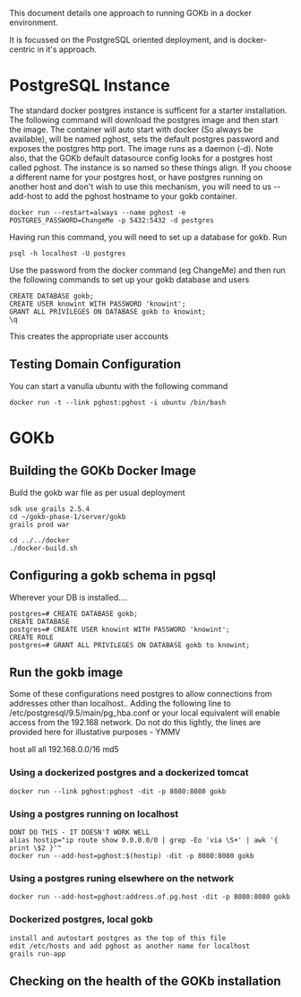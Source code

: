 
This document details one approach to running GOKb in a docker environment.

It is focussed on the PostgreSQL oriented deployment, and is docker-centric in it's approach.


# PostgreSQL Instance

The standard docker postgres instance is sufficent for a starter installation. The following command will download the postgres image and then start the image. The container will auto start with docker (So always be available), will be named pghost, sets the default postgres password and exposes the postgres http port. The image runs as a daemon (-d). Note also, that the GOKb default datasource config looks for a postgres host called pghost. The instance is so named so these things align. If you choose a different name for your postgres host, or have postgres running on another host and don't wish to use this mechanism, you will need to us --add-host to add the pghost hostname to your gokb container.

    docker run --restart=always --name pghost -e POSTGRES_PASSWORD=ChangeMe -p 5432:5432 -d postgres

Having run this command, you will need to set up a database for gokb. Run

    psql -h localhost -U postgres

Use the password from the docker command (eg ChangeMe) and then run the following commands to set up your gokb database and users

    CREATE DATABASE gokb;
    CREATE USER knowint WITH PASSWORD 'knowint';
    GRANT ALL PRIVILEGES ON DATABASE gokb to knowint;
    \q

This creates the appropriate user accounts

## Testing Domain Configuration

You can start a vanulla ubuntu with the following command

    docker run -t --link pghost:pghost -i ubuntu /bin/bash


# GOKb

## Building the GOKb Docker Image

Build the gokb war file as per usual deployment 
    
    sdk use grails 2.5.4
    cd ~/gokb-phase-1/server/gokb
    grails prod war

    cd ../../docker
    ./docker-build.sh

## Configuring a gokb schema in pgsql

Wherever your DB is installed....

    postgres=# CREATE DATABASE gokb;
    CREATE DATABASE
    postgres=# CREATE USER knowint WITH PASSWORD 'knowint';
    CREATE ROLE
    postgres=# GRANT ALL PRIVILEGES ON DATABASE gokb to knowint;



## Run the gokb image

Some of these configurations need postgres to allow connections from addresses other than localhost.. Adding the following line to
/etc/postgresql/9.5/main/pg_hba.conf or your local equivalent will enable access from the 192.168 network. Do not do this lightly, the lines
are provided here for illustative purposes - YMMV

host    all             all             192.168.0.0/16          md5


### Using a dockerized postgres and a dockerized tomcat

    docker run --link pghost:pghost -dit -p 8080:8080 gokb

### Using a postgres running on localhost

    DONT DO THIS - IT DOESN'T WORK WELL
    alias hostip="ip route show 0.0.0.0/0 | grep -Eo 'via \S+' | awk '{ print \$2 }'"
    docker run --add-host=pghost:$(hostip) -dit -p 8080:8080 gokb


### Using a postgres runing elsewhere on the network

    docker run --add-host=pghost:address.of.pg.host -dit -p 8080:8080 gokb

### Dockerized postgres, local gokb

    install and autostart postgres as the top of this file
    edit /etc/hosts and add pghost as another name for localhost
    grails run-app


## Checking on the health of the GOKb installation


